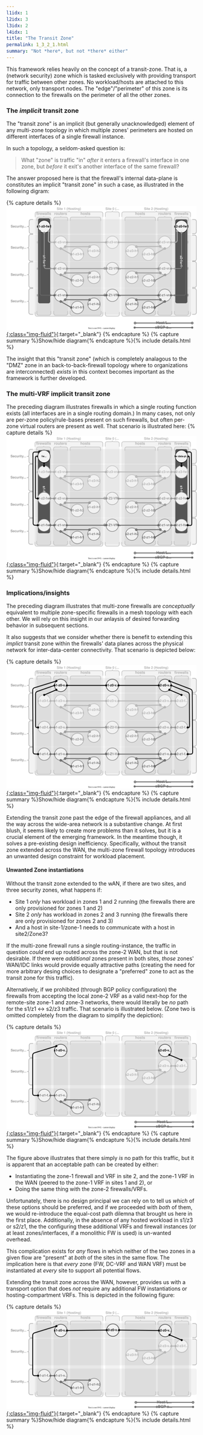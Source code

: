 ```yaml
---
l1idx: 1
l2idx: 3
l3idx: 2
l4idx: 1
title: "The Transit Zone"
permalink: 1_3_2_1.html
summary: "Not *here*, but not *there* either"
---
```


This framework relies heavily on the concept of a transit-zone.  That is, a (network security) zone which is tasked exclusively with providing transport for traffic between other zones.  No workload/hosts are attached to this network, only transport nodes.  The "edge"/"perimeter" of this zone is its connection to the firewalls on the perimeter of all the other zones.

### The *implicit* transit zone

The "transit zone" is an implicit (but generally unacknowledged) element of any multi-zone topology in which multiple zones' perimeters are hosted on different interfaces of a single firewall instance.  

In such a topology, a seldom-asked question is:

> What "zone" is traffic "in" *after* it enters a firewall's interface in one zone, but *before* it exit's another interface of the same firewall?  

The answer proposed here is that the firewall's internal data-plane is constitutes an implicit "transit zone" in such a case, as illustrated in the following digram:

{% capture details %}
[![image](./framework-transitzone-1.drawio.svg){:class="img-fluid"}](./pages/1/3(ecmp-symmetric)/framework-transitzone-1.drawio.svg){:target="_blank"}
{% endcapture %}
{% capture summary %}Show/hide diagram{% endcapture %}{% include details.html %}

The insight that this "transit zone"  (which is completely analagous to the "DMZ" zone in an back-to-back-firewall topology where to organizations are interconnected) *exists* in this context becomes important as the framework is further developed.

### The multi-VRF implicit transit zone

The preceding diagram illustrates firewalls in which a single routing function exists (all interfaces are in a single routing domain.) In many cases, not only are per-zone policy/rule-bases present on such firewalls, but often per-zone virtual routers are present as well.  That scenario is illustrated here:
{% capture details %}
[![image](./framework-transitzone-2.drawio.svg){:class="img-fluid"}](./pages/1/3(ecmp-symmetric)/framework-transitzone-2.drawio.svg){:target="_blank"}
{% endcapture %}
{% capture summary %}Show/hide diagram{% endcapture %}{% include details.html %}

### Implications/insights

The preceding diagram illustrates that multi-zone firewalls are *conceptually* equivalent to multiple zone-specific firewalls in a mesh topology with each other. We will rely on this insight in our anlaysis of desired forwarding behavior in subsequent sections.  

It also suggests that we consider whether there is benefit to extending this *implict* transit zone within the firewalls' data planes across the physical network for inter-data-center connectivity.  That scenario is depicted below:

{% capture details %}
[![image](./framework-transitzone-3.drawio.svg){:class="img-fluid"}](./pages/1/3(ecmp-symmetric)/framework-transitzone-3.drawio.svg){:target="_blank"}
{% endcapture %}
{% capture summary %}Show/hide diagram{% endcapture %}{% include details.html %}

Extending the transit zone past the edge of the firewall appliances, and all the way across the wide-area network is a substantive change.  At first blush, it seems likely to create more problems than it solves, but it is a crucial element of the emerging framework.  In the meantime though, it solves a pre-existing design inefficiency.  Specifically, without the transit zone extended across the WAN, the multi-zone firewall topology introduces an unwanted design constraint for workload placement.

#### Unwanted Zone instantiations

Without the transit zone extended to the wAN, if there are two sites, and three security zones, what happens if:

- Site 1 *only* has workload in zones 1 and 2 running (the firewalls there are only provisioned for zones 1 and 2)
- Site 2 *only* has workload in zones 2 and 3 running (the firewalls there are only provisioned for zones 2 and 3)
- And a host in site-1/zone-1 needs to communicate with a host in site2/Zone3?

If the multi-zone firewall runs a single routing-instance, the traffic in question *could* end up routed across the zone-2 WAN, but that is not desirable.  If there were *additional* zones present in both sites, *those* zones' WAN/IDC links would provide equally attractive paths (creating the need for more arbitrary desing choices to designate a "preferred" zone to act as the transit zone for this traffic).

Alternatively, if we prohibited (through BGP policy configuration) the firewalls from accepting the local zone-2 VRF as a valid next-hop for the remote-site zone-1 and zone-3 networks, there would literally be *no* path for the s1/z1 <-> s2/z3 traffic.  That scenario is illustrated below.  (Zone two is omitted completely from the diagram to simplify the depiction):

{% capture details %}
[![image](./framework-transitzone-4.drawio.svg){:class="img-fluid"}](./pages/1/3(ecmp-symmetric)/framework-transitzone-4.drawio.svg){:target="_blank"}
{% endcapture %}
{% capture summary %}Show/hide diagram{% endcapture %}{% include details.html %}

The figure above illustrates that there simply *is* no path for this traffic, but it is apparent that an acceptable path can be created by either:

- Instantiating the zone-1 firewall and VRF in site 2, and the zone-1 VRF in the WAN (peered to the zone-1 VRF in sites 1 and 2), or
- Doing the same thing with the zone-2 firewalls/VRFs.

Unfortunately, there is no design principal we can rely on to tell us *which* of these options should be preferred, and if we proceeded with *both* of them, we would re-introduce the equal-cost path dilemna that brought us here in the first place.  Additionally, in the absence of any hosted workload in s1/z3 or s2/z1, the the configuring these additional VRFs and firewall instances (or at least zones/interfaces, if a monolithic FW is used) is un-wanted overhead.

This complication exists for *any* flows in which neither of the two zones in a given flow are "present" at *both* of the sites in the same flow.  The implication here is that *every* zone (FW, DC-VRF and WAN VRF) must be instantiated at *every* site to support all potential flows. 

Extending the transit zone across the WAN, however, provides us with a transport option that does *not* require any additional FW instantiations or hosting-compartment VRFs.  This is depicted in the following figure:

{% capture details %}
[![image](./framework-transitzone-5.drawio.svg){:class="img-fluid"}](./pages/1/3(ecmp-symmetric)/framework-transitzone-5.drawio.svg){:target="_blank"}
{% endcapture %}
{% capture summary %}Show/hide diagram{% endcapture %}{% include details.html %}
